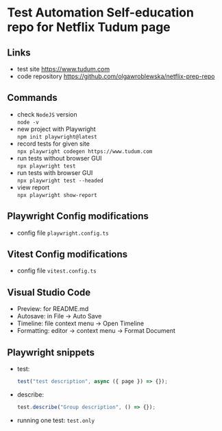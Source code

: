 # Test Automation Self-education repo for Netflix Tudum page 

## Links
- test site https://www.tudum.com
- code repository https://github.com/olgawroblewska/netflix-prep-repo

## Commands

- check `NodeJS` version  
  `node -v`
- new project with Playwright  
  `npm init playwright@latest`
- record tests for given site  
  `npx playwright codegen https://www.tudum.com`
- run tests without browser GUI  
  `npx playwright test`
- run tests with browser GUI  
  `npx playwright test --headed`
- view report  
  `npx playwright show-report`

## Playwright Config modifications

- config file `playwright.config.ts`

## Vitest Config modifications

- config file `vitest.config.ts`

## Visual Studio Code

- Preview: for README.md
- Autosave: in File -> Auto Save
- Timeline: file context menu -> Open Timeline
- Formatting: editor -> context menu -> Format Document

## Playwright snippets

- test:
  ```javascript
  test("test description", async ({ page }) => {});
  ```
- describe:

  ```javascript
  test.describe("Group description", () => {});
  ```

- running one test: `test.only`